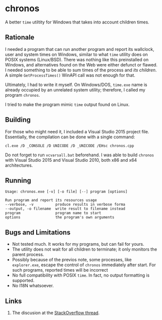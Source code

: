# chronos

A better `time` utiltity for Windows that takes into account children times.

## Rationale

I needed a program that can run another program and report its wallclock, user and
system times on Windows, similar to what `time` utility does on POSIX systems (Linux/BSD).
There was nothing like this preinstalled on Windows, and alternatives found on
the Web were either defunct or flawed. I needed something to be able to sum
times of the process and *its children*. A simple `GetProcessTimes()` WinAPI call
was not enough for that.

Ultimately, I had to write it myself. On Windows/DOS, `time.exe` name is already
occupied by an unrelated system utility; therefore, I called my program `chronos`.

I tried to make the program mimic `time` output found on Linux.

## Building

For those who might need it, I included a Visual Studio 2015 project file.
Essentially, the compilation can be done with a single command:

    cl.exe /D _CONSOLE /D UNICODE /D _UNICODE /EHsc chronos.cpp

Do not forget to run `vcvarsall.bat` beforehand. I was able to build `chronos`
with Visual Studio 2015 and Visual Studio 2010, both x86 and x64 architectures.


## Running

    Usage: chronos.exe [-v] [-o file] [--] program [options]

    Run program and report its resources usage
    --verbose, -v          produce results in verbose forma
    --output, -o filename  write result to filename instead
    program                program name to start
    options                the program's own arguments


## Bugs and Limitations

* Not tested much. It works for my programs, but can fail for yours.
* The utility does not wait for all children to terminate; it only monitors the
parent process.
* Possibly because of the previos note, some processes, like `explorer.exe`,
escape the control of `chronos` immediately after start.
For such programs, reported times will be incorrect
* No full compatibility with POSIX `time`. In fact, no output formatting is
supported.
* No I18N whatsoever.

## Links

1. The discusion at the [StackOverflow thread](http://stackoverflow.com/questions/36011572/how-to-obtain-handles-for-all-children-process-of-current-process-in-windows).



